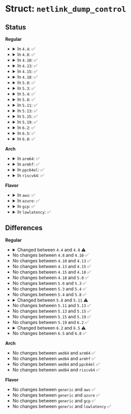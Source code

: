 # Struct: <code>netlink_dump_control</code>

## Status
<b>Regular</b>
<ul>
<li>
<details>
<summary>In <code>4.4</code>: ✅</summary>

```c
struct netlink_dump_control {
    int (*dump)(struct sk_buff *, struct netlink_callback *);
    int (*done)(struct netlink_callback *);
    void *data;
    struct module *module;
    u16 min_dump_alloc;
};
```
</details>
</li>
<li>
<details>
<summary>In <code>4.8</code>: ✅</summary>

```c
struct netlink_dump_control {
    int (*start)(struct netlink_callback *);
    int (*dump)(struct sk_buff *, struct netlink_callback *);
    int (*done)(struct netlink_callback *);
    void *data;
    struct module *module;
    u16 min_dump_alloc;
};
```
</details>
</li>
<li>
<details>
<summary>In <code>4.10</code>: ✅</summary>

```c
struct netlink_dump_control {
    int (*start)(struct netlink_callback *);
    int (*dump)(struct sk_buff *, struct netlink_callback *);
    int (*done)(struct netlink_callback *);
    void *data;
    struct module *module;
    u16 min_dump_alloc;
};
```
</details>
</li>
<li>
<details>
<summary>In <code>4.13</code>: ✅</summary>

```c
struct netlink_dump_control {
    int (*start)(struct netlink_callback *);
    int (*dump)(struct sk_buff *, struct netlink_callback *);
    int (*done)(struct netlink_callback *);
    void *data;
    struct module *module;
    u16 min_dump_alloc;
};
```
</details>
</li>
<li>
<details>
<summary>In <code>4.15</code>: ✅</summary>

```c
struct netlink_dump_control {
    int (*start)(struct netlink_callback *);
    int (*dump)(struct sk_buff *, struct netlink_callback *);
    int (*done)(struct netlink_callback *);
    void *data;
    struct module *module;
    u16 min_dump_alloc;
};
```
</details>
</li>
<li>
<details>
<summary>In <code>4.18</code>: ✅</summary>

```c
struct netlink_dump_control {
    int (*start)(struct netlink_callback *);
    int (*dump)(struct sk_buff *, struct netlink_callback *);
    int (*done)(struct netlink_callback *);
    void *data;
    struct module *module;
    u16 min_dump_alloc;
};
```
</details>
</li>
<li>
<details>
<summary>In <code>5.0</code>: ✅</summary>

```c
struct netlink_dump_control {
    int (*start)(struct netlink_callback *);
    int (*dump)(struct sk_buff *, struct netlink_callback *);
    int (*done)(struct netlink_callback *);
    void *data;
    struct module *module;
    u16 min_dump_alloc;
};
```
</details>
</li>
<li>
<details>
<summary>In <code>5.3</code>: ✅</summary>

```c
struct netlink_dump_control {
    int (*start)(struct netlink_callback *);
    int (*dump)(struct sk_buff *, struct netlink_callback *);
    int (*done)(struct netlink_callback *);
    void *data;
    struct module *module;
    u16 min_dump_alloc;
};
```
</details>
</li>
<li>
<details>
<summary>In <code>5.4</code>: ✅</summary>

```c
struct netlink_dump_control {
    int (*start)(struct netlink_callback *);
    int (*dump)(struct sk_buff *, struct netlink_callback *);
    int (*done)(struct netlink_callback *);
    void *data;
    struct module *module;
    u16 min_dump_alloc;
};
```
</details>
</li>
<li>
<details>
<summary>In <code>5.8</code>: ✅</summary>

```c
struct netlink_dump_control {
    int (*start)(struct netlink_callback *);
    int (*dump)(struct sk_buff *, struct netlink_callback *);
    int (*done)(struct netlink_callback *);
    void *data;
    struct module *module;
    u16 min_dump_alloc;
};
```
</details>
</li>
<li>
<details>
<summary>In <code>5.11</code>: ✅</summary>

```c
struct netlink_dump_control {
    int (*start)(struct netlink_callback *);
    int (*dump)(struct sk_buff *, struct netlink_callback *);
    int (*done)(struct netlink_callback *);
    void *data;
    struct module *module;
    u32 min_dump_alloc;
};
```
</details>
</li>
<li>
<details>
<summary>In <code>5.13</code>: ✅</summary>

```c
struct netlink_dump_control {
    int (*start)(struct netlink_callback *);
    int (*dump)(struct sk_buff *, struct netlink_callback *);
    int (*done)(struct netlink_callback *);
    void *data;
    struct module *module;
    u32 min_dump_alloc;
};
```
</details>
</li>
<li>
<details>
<summary>In <code>5.15</code>: ✅</summary>

```c
struct netlink_dump_control {
    int (*start)(struct netlink_callback *);
    int (*dump)(struct sk_buff *, struct netlink_callback *);
    int (*done)(struct netlink_callback *);
    void *data;
    struct module *module;
    u32 min_dump_alloc;
};
```
</details>
</li>
<li>
<details>
<summary>In <code>5.19</code>: ✅</summary>

```c
struct netlink_dump_control {
    int (*start)(struct netlink_callback *);
    int (*dump)(struct sk_buff *, struct netlink_callback *);
    int (*done)(struct netlink_callback *);
    void *data;
    struct module *module;
    u32 min_dump_alloc;
};
```
</details>
</li>
<li>
<details>
<summary>In <code>6.2</code>: ✅</summary>

```c
struct netlink_dump_control {
    int (*start)(struct netlink_callback *);
    int (*dump)(struct sk_buff *, struct netlink_callback *);
    int (*done)(struct netlink_callback *);
    void *data;
    struct module *module;
    u32 min_dump_alloc;
};
```
</details>
</li>
<li>
<details>
<summary>In <code>6.5</code>: ✅</summary>

```c
struct netlink_dump_control {
    int (*start)(struct netlink_callback *);
    int (*dump)(struct sk_buff *, struct netlink_callback *);
    int (*done)(struct netlink_callback *);
    struct netlink_ext_ack *extack;
    void *data;
    struct module *module;
    u32 min_dump_alloc;
};
```
</details>
</li>
<li>
<details>
<summary>In <code>6.8</code>: ✅</summary>

```c
struct netlink_dump_control {
    int (*start)(struct netlink_callback *);
    int (*dump)(struct sk_buff *, struct netlink_callback *);
    int (*done)(struct netlink_callback *);
    struct netlink_ext_ack *extack;
    void *data;
    struct module *module;
    u32 min_dump_alloc;
};
```
</details>
</li>
</ul>
<b>Arch</b>
<ul>
<li>
<details>
<summary>In <code>arm64</code>: ✅</summary>

```c
struct netlink_dump_control {
    int (*start)(struct netlink_callback *);
    int (*dump)(struct sk_buff *, struct netlink_callback *);
    int (*done)(struct netlink_callback *);
    void *data;
    struct module *module;
    u16 min_dump_alloc;
};
```
</details>
</li>
<li>
<details>
<summary>In <code>armhf</code>: ✅</summary>

```c
struct netlink_dump_control {
    int (*start)(struct netlink_callback *);
    int (*dump)(struct sk_buff *, struct netlink_callback *);
    int (*done)(struct netlink_callback *);
    void *data;
    struct module *module;
    u16 min_dump_alloc;
};
```
</details>
</li>
<li>
<details>
<summary>In <code>ppc64el</code>: ✅</summary>

```c
struct netlink_dump_control {
    int (*start)(struct netlink_callback *);
    int (*dump)(struct sk_buff *, struct netlink_callback *);
    int (*done)(struct netlink_callback *);
    void *data;
    struct module *module;
    u16 min_dump_alloc;
};
```
</details>
</li>
<li>
<details>
<summary>In <code>riscv64</code>: ✅</summary>

```c
struct netlink_dump_control {
    int (*start)(struct netlink_callback *);
    int (*dump)(struct sk_buff *, struct netlink_callback *);
    int (*done)(struct netlink_callback *);
    void *data;
    struct module *module;
    u16 min_dump_alloc;
};
```
</details>
</li>
</ul>
<b>Flavor</b>
<ul>
<li>
<details>
<summary>In <code>aws</code>: ✅</summary>

```c
struct netlink_dump_control {
    int (*start)(struct netlink_callback *);
    int (*dump)(struct sk_buff *, struct netlink_callback *);
    int (*done)(struct netlink_callback *);
    void *data;
    struct module *module;
    u16 min_dump_alloc;
};
```
</details>
</li>
<li>
<details>
<summary>In <code>azure</code>: ✅</summary>

```c
struct netlink_dump_control {
    int (*start)(struct netlink_callback *);
    int (*dump)(struct sk_buff *, struct netlink_callback *);
    int (*done)(struct netlink_callback *);
    void *data;
    struct module *module;
    u16 min_dump_alloc;
};
```
</details>
</li>
<li>
<details>
<summary>In <code>gcp</code>: ✅</summary>

```c
struct netlink_dump_control {
    int (*start)(struct netlink_callback *);
    int (*dump)(struct sk_buff *, struct netlink_callback *);
    int (*done)(struct netlink_callback *);
    void *data;
    struct module *module;
    u16 min_dump_alloc;
};
```
</details>
</li>
<li>
<details>
<summary>In <code>lowlatency</code>: ✅</summary>

```c
struct netlink_dump_control {
    int (*start)(struct netlink_callback *);
    int (*dump)(struct sk_buff *, struct netlink_callback *);
    int (*done)(struct netlink_callback *);
    void *data;
    struct module *module;
    u16 min_dump_alloc;
};
```
</details>
</li>
</ul>

## Differences
<b>Regular</b>
<ul>
<li>
<details>
<summary>Changed between <code>4.4</code> and <code>4.8</code> ⚠️</summary>
<ul>
<li>
<b>Field added. </b>
<code>int (*start)(struct netlink_callback *)</code>
</li>
</ul>
</details>
</li>
<li>
No changes between <code>4.8</code> and <code>4.10</code> ✅
</li>
<li>
No changes between <code>4.10</code> and <code>4.13</code> ✅
</li>
<li>
No changes between <code>4.13</code> and <code>4.15</code> ✅
</li>
<li>
No changes between <code>4.15</code> and <code>4.18</code> ✅
</li>
<li>
No changes between <code>4.18</code> and <code>5.0</code> ✅
</li>
<li>
No changes between <code>5.0</code> and <code>5.3</code> ✅
</li>
<li>
No changes between <code>5.3</code> and <code>5.4</code> ✅
</li>
<li>
No changes between <code>5.4</code> and <code>5.8</code> ✅
</li>
<li>
<details>
<summary>Changed between <code>5.8</code> and <code>5.11</code> ⚠️</summary>
<ul>
<li>
<b>Field type changed. </b>
<code>u16 min_dump_alloc</code> ➡️ <code>u32 min_dump_alloc</code>
</li>
</ul>
</details>
</li>
<li>
No changes between <code>5.11</code> and <code>5.13</code> ✅
</li>
<li>
No changes between <code>5.13</code> and <code>5.15</code> ✅
</li>
<li>
No changes between <code>5.15</code> and <code>5.19</code> ✅
</li>
<li>
No changes between <code>5.19</code> and <code>6.2</code> ✅
</li>
<li>
<details>
<summary>Changed between <code>6.2</code> and <code>6.5</code> ⚠️</summary>
<ul>
<li>
<b>Field added. </b>
<code>struct netlink_ext_ack *extack</code>
</li>
</ul>
</details>
</li>
<li>
No changes between <code>6.5</code> and <code>6.8</code> ✅
</li>
</ul>
<b>Arch</b>
<ul>
<li>
No changes between <code>amd64</code> and <code>arm64</code> ✅
</li>
<li>
No changes between <code>amd64</code> and <code>armhf</code> ✅
</li>
<li>
No changes between <code>amd64</code> and <code>ppc64el</code> ✅
</li>
<li>
No changes between <code>amd64</code> and <code>riscv64</code> ✅
</li>
</ul>
<b>Flavor</b>
<ul>
<li>
No changes between <code>generic</code> and <code>aws</code> ✅
</li>
<li>
No changes between <code>generic</code> and <code>azure</code> ✅
</li>
<li>
No changes between <code>generic</code> and <code>gcp</code> ✅
</li>
<li>
No changes between <code>generic</code> and <code>lowlatency</code> ✅
</li>
</ul>
